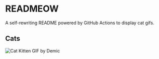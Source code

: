 # READMEOW

A self-rewriting README powered by GitHub Actions to display cat gifs.

## Cats

![Cat Kitten GIF by Demic](https://media1.giphy.com/media/3oriO0OEd9QIDdllqo/200.gif?cid=9acd02daw4b288l028x0j580uh31evsp9erkj921suktbk1a&ep=v1_gifs_search&rid=200.gif&ct=g)
